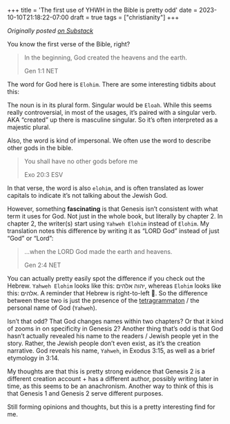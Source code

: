 +++
title = 'The first use of YHWH in the Bible is pretty odd'
date = 2023-10-10T21:18:22-07:00
draft = true
tags = ["christianity"]
+++

_Originally posted [on Substack](https://excitedchristianrambles.substack.com/p/the-first-use-of-yhwh-in-the-bible)_

You know the first verse of the Bible, right?

> In the beginning, God created the heavens and the earth.
>
> Gen 1:1 NET

The word for God here is `Elohim`. There are some interesting tidbits about this:

The noun is in its plural form. Singular would be `Eloah`. While this seems really controversial, in most of the usages, it’s paired with a singular verb. AKA “created” up there is masculine singular. So it’s often interpreted as a majestic plural.

Also, the word is kind of impersonal. We often use the word to describe other gods in the bible. 

> You shall have no other gods before me
>
> Exo 20:3 ESV


In that verse, the word is also `elohim`, and is often translated as lower capitals to indicate it’s not talking about the Jewish God.

However, something **fascinating** is that Genesis isn’t consistent with what term it uses for God. Not just in the whole book, but literally by chapter 2. In chapter 2, the writer(s) start using `Yahweh Elohim` instead of `Elohim`. My translation notes this difference by writing it as “LORD God” instead of just “God” or “Lord”:

> …when the LORD God made the earth and heavens.
>
> Gen 2:4 NET


You can actually pretty easily spot the difference if you check out the Hebrew. `Yahweh Elohim` looks like this: יהוה אלהים, whereas `Elohim` looks like this: אלהים. A reminder that Hebrew is right-to-left 🙂. So the difference between these two is just the presence of the [tetragrammaton](https://www.wikiwand.com/en/Tetragrammaton) / the personal name of God (`Yahweh`).

Isn’t that odd? That God changes names within two chapters? Or that it kind of zooms in on specificity in Genesis 2? Another thing that’s odd is that God hasn’t actually revealed his name to the readers / Jewish people yet in the story. Rather, the Jewish people don’t even exist, as it’s the creation narrative. God reveals his name, `Yahweh`, in Exodus 3:15, as well as a brief etymology in 3:14.

My thoughts are that this is pretty strong evidence that Genesis 2 is a different creation account + has a different author, possibly writing later in time, as this seems to be an anachronism. Another way to think of this is that Genesis 1 and Genesis 2 serve different purposes.

Still forming opinions and thoughts, but this is a pretty interesting find for me.
